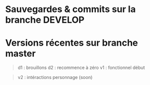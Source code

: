# Sauvegardes & commits sur la branche DEVELOP


# Versions récentes sur branche master
> d1 : brouillons
> d2 : recommence à zéro
> v1 : fonctionnel début

> v2 : intéractions personnage (soon)

